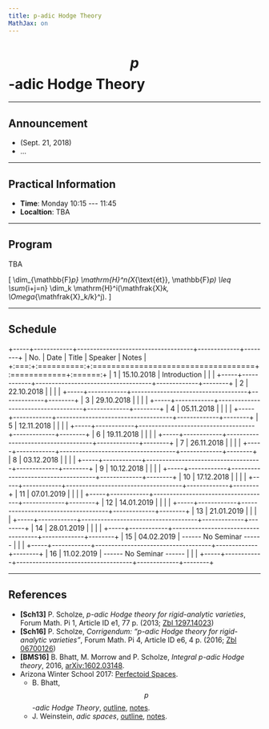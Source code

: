 ```yaml
---
title: p-adic Hodge Theory
MathJax: on
---
```


# $$p$$-adic Hodge Theory

- - - - - - - - -

## Announcement

* (Sept. 21, 2018) 
* ...

- - - - - - - - -

## Practical Information

* **Time**: Monday 10:15 --- 11:45
* **Localtion**: TBA

- - - - - - - - -

## Program

TBA

\[
\dim_{\mathbb{F}_p} \mathrm{H}^n(X_{\text{ét}}, \mathbb{F}_p)
\leq
\sum_{i+j=n} \dim_k \mathrm{H}^i(\mathfrak{X}_k, \Omega_{\mathfrak{X}_k/k}^j).
\]


- - - - - - - - -

## Schedule

+-----+------------+------------------------------------+-------------+--------+
| No. |   Date     |     Title                          | Speaker     | Notes  |
+:===:+:==========:+:===================================+:============+:======:+
|   1 | 15.10.2018 | Introduction                       |             |        |
+-----+------------+------------------------------------+-------------+--------+
|   2 | 22.10.2018 |                                    |             |        |
+-----+------------+------------------------------------+-------------+--------+
|   3 | 29.10.2018 |                                    |             |        |
+-----+------------+------------------------------------+-------------+--------+
|   4 | 05.11.2018 |                                    |             |        |
+-----+------------+------------------------------------+-------------+--------+
|   5 | 12.11.2018 |                                    |             |        |
+-----+------------+------------------------------------+-------------+--------+
|   6 | 19.11.2018 |                                    |             |        |
+-----+------------+------------------------------------+-------------+--------+
|   7 | 26.11.2018 |                                    |             |        |
+-----+------------+------------------------------------+-------------+--------+
|   8 | 03.12.2018 |                                    |             |        |
+-----+------------+------------------------------------+-------------+--------+
|   9 | 10.12.2018 |                                    |             |        |
+-----+------------+------------------------------------+-------------+--------+
|  10 | 17.12.2018 |                                    |             |        |
+-----+------------+------------------------------------+-------------+--------+
|  11 | 07.01.2019 |                                    |             |        |
+-----+------------+------------------------------------+-------------+--------+
|  12 | 14.01.2019 |                                    |             |        |
+-----+------------+------------------------------------+-------------+--------+
|  13 | 21.01.2019 |                                    |             |        |
+-----+------------+------------------------------------+-------------+--------+
|  14 | 28.01.2019 |                                    |             |        |
+-----+------------+------------------------------------+-------------+--------+
|  15 | 04.02.2019 | ------ No Seminar ------           |             |        |
+-----+------------+------------------------------------+-------------+--------+
|  16 | 11.02.2019 | ------ No Seminar ------           |             |        |
+-----+------------+------------------------------------+-------------+--------+
 
- - - - - - - - -

## References

* **[Sch13]** P. Scholze, *p-adic Hodge theory for rigid-analytic varieties*,
  Forum Math. Pi 1, Article ID e1, 77 p. (2013; [Zbl 1297.14023])
* **[Sch16]** P. Scholze, *Corrigendum: “p-adic Hodge theory for rigid-analytic varieties”*,
  Forum Math. Pi 4, Article ID e6, 4 p. (2016; [Zbl 06700126])
* **[BMS16]** B. Bhatt, M. Morrow and P. Scholze, *Integral p-adic Hodge theory*, 2016,
  [arXiv:1602.03148][].
* Arizona Winter School 2017: [Perfectoid Spaces][AWS2017].
  - B. Bhatt, *$$p$$-adic Hodge Theory*, [outline][B-outline], [notes][B-notes].
  - J. Weinstein, *adic spaces*, [outline][W-outline], [notes][W-notes].

[Zbl 1297.14023]: //zbmath.org/?q=an%3A1297.14023
[Zbl 06700126]: //zbmath.org/?q=an%3A06700126
[arXiv:1602.03148]: //arxiv.org/abs/1602.03148
[AWS2017]: http://math.arizona.edu/~swc/aws/2017/
[B-outline]: http://math.arizona.edu/~swc/aws/2017/2017BhattOutline.pdf
[B-notes]: http://math.arizona.edu/~swc/aws/2017/2017BhattNotes.pdf
[W-outline]: http://math.arizona.edu/~swc/aws/2017/2017WeinsteinOutline.pdf
[W-notes]: http://math.arizona.edu/~swc/aws/2017/2017WeinsteinNotes.pdf